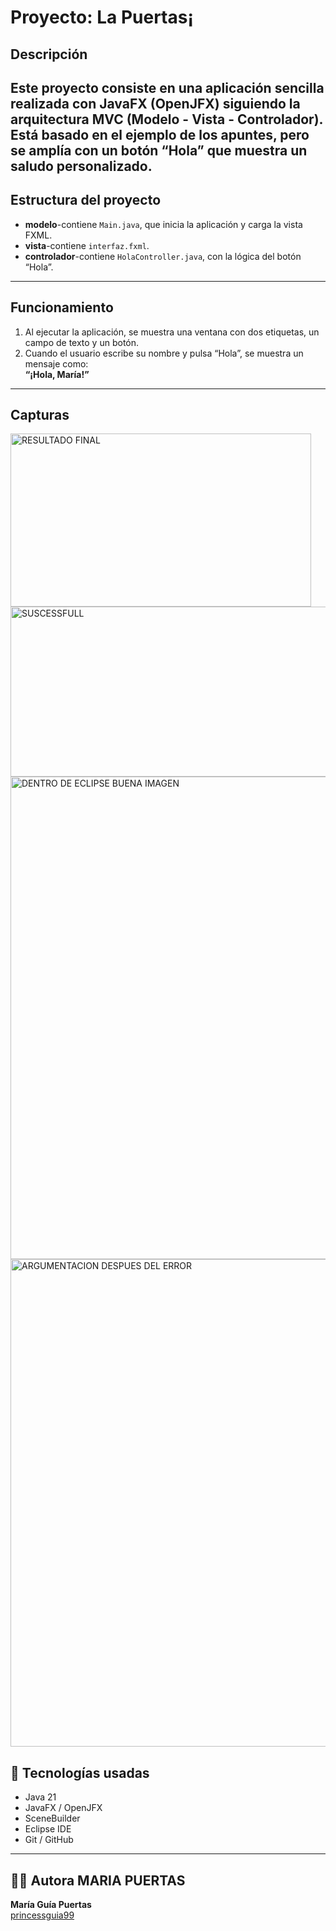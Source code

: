 # Proyecto: La Puertas¡
## Descripción
Este proyecto consiste en una aplicación sencilla realizada con **JavaFX (OpenJFX)** siguiendo la arquitectura **MVC (Modelo - Vista - Controlador)**.  
Está basado en el ejemplo de los apuntes, pero se amplía con  un **botón “Hola”** que muestra un saludo personalizado.
---
## Estructura del proyecto
- **modelo**-contiene `Main.java`, que inicia la aplicación y carga la vista FXML.  
- **vista**-contiene `interfaz.fxml`.  
- **controlador**-contiene `HolaController.java`, con la lógica del botón “Hola”.
---
## Funcionamiento
1. Al ejecutar la aplicación, se muestra una ventana con dos etiquetas, un campo de texto y un botón.  
2. Cuando el usuario escribe su nombre y pulsa “Hola”, se muestra un mensaje como:  
   **“¡Hola, María!”**
---

## Capturas
<img width="481" height="277" alt="RESULTADO FINAL " src="https://github.com/user-attachments/assets/cc3709dd-e051-40f0-8625-1c272145a534" />
<img width="826" height="272" alt="SUSCESSFULL" src="https://github.com/user-attachments/assets/40876155-2045-48ce-a85d-1c9f1ee581f7" />
<img width="1918" height="772" alt="DENTRO DE ECLIPSE BUENA IMAGEN " src="https://github.com/user-attachments/assets/e6ffdb71-4af5-407d-b86a-ffffb8c2210f" />
<img width="1162" height="780" alt="ARGUMENTACION DESPUES DEL ERROR " src="https://github.com/user-attachments/assets/2f8bed8a-dbdb-4f96-913f-4eb9bd1c553b" />

## 🧠 Tecnologías usadas
- Java 21  
- JavaFX / OpenJFX  
- SceneBuilder  
- Eclipse IDE  
- Git / GitHub  

---

## 👩‍💻 Autora MARIA PUERTAS 

**María Guía Puertas**  
[princessguia99](https://github.com/princessguia99)
